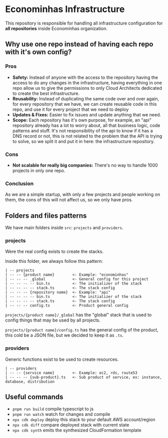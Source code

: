 # Econominhas Infrastructure

This repository is responsible for handling all infrastructure configuration for **all repositories** inside Econominhas organization.

## Why use one repo instead of having each repo with it's own config?

### Pros

- **Safety:** Instead of anyone with the access to the repository having the access to do any changes in the infrastructure, having everything in one repo allow us to give the permissions to only Cloud Architects dedicated to create the best infrastructure.
- **Reusability:** Instead of duplicating the same code over and over again, for every repository that we have, we can create reusable code in this repo, and use it for every project that we need to deploy
- **Updates & Fixes:** Easier to fix issues and update anything that we need.
- **Scope:** Each repository has it's own purpose, for example, an "api" repository already has a lot to worry about, all that business logic, code patterns and stuff. It's not responsibility of the api to know if it has a DNS record or not, this is not related to the problem that the API is trying to solve, so we split it and put it in here: the infrastructure repository.

### Cons

- **Not scalable for really big companies:** There's no way to handle 1000 projects in only one repo.

### Conclusion

As we are a simple startup, with only a few projects and people working on them, the cons of this will not affect us, so we only have pros.

## Folders and files patterns

We have main folders inside `src`: `projects` and `providers`.

### projects

Were the real config exists to create the stacks.

Inside this folder, we always follow this pattern:

```
| -- projects
| -- -- {product name}        <- Example: "econominhas"
| -- -- -- _global            <- General config for this project
| -- -- -- -- bin.ts          <- The initializer of the stack
| -- -- -- -- stack.ts        <- The stack config
| -- -- -- {repository name}  <- Example: "api"
| -- -- -- -- bin.ts          <- The initializer of the stack
| -- -- -- -- stack.ts        <- The stack config
| -- -- -- config.ts          <- Product general config
```

`projects/{product name}/_global` has the "global" stack that is used to config things that may be used by all projects.

`projects/{product name}/config.ts` has the general config of the product, this cold be a JSON file, but we decided to keep it as `.ts`.

### providers

Generic functions exist to be used to create resources.

```
| -- providers
| -- -- {service name}        <- Example: ec2, rds, route53
| -- -- -- {sub-product}.ts   <- Sub product of service, ex: instance, database, distribution
```

## Useful commands

- `pnpm run build` compile typescript to js
- `pnpm run watch` watch for changes and compile
- `npx cdk deploy` deploy this stack to your default AWS account/region
- `npx cdk diff` compare deployed stack with current state
- `npx cdk synth` emits the synthesized CloudFormation template
